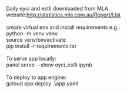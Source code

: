 Daily eyci and estli downloaded from MLA website:http://statistics.mla.com.au/Report/List<br><br>
create virtual env and install requirements e.g.:<br>
python -m venv venv<br>
source venv/bin/activate<br>
pip install -r requirements.txt<br><br>
To serve app locally:<br>
panel serve --show eyci_estli.ipynb<br><br>
To deploy to app engine:<br>
gcloud app deploy .\app.yaml
